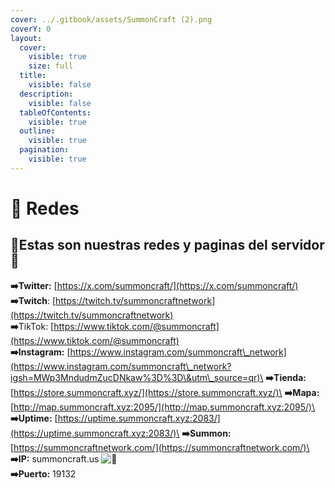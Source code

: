 ```yaml
---
cover: ../.gitbook/assets/SummonCraft (2).png
coverY: 0
layout:
  cover:
    visible: true
    size: full
  title:
    visible: false
  description:
    visible: false
  tableOfContents:
    visible: true
  outline:
    visible: true
  pagination:
    visible: true
---
```


# 📱 Redes

## 📌Estas son nuestras redes y paginas del servidor📌

**➡️Twitter:** [https://x.com/summoncraft/](https://x.com/summoncraft/) \
**➡️Twitch**: [https://twitch.tv/summoncraftnetwork](https://twitch.tv/summoncraftnetwork) \
**➡️**TikTok: [https://www.tiktok.com/@summoncraft](https://www.tiktok.com/@summoncraft) \
**➡️Instagram:** [https://www.instagram.com/summoncraft\_network](https://www.instagram.com/summoncraft\_network?igsh=MWp3MndudmZucDNkaw%3D%3D\&utm\_source=qr)\
**➡️Tienda:** [https://store.summoncraft.xyz/](https://store.summoncraft.xyz/)\
**➡️Mapa:** [http://map.summoncraft.xyz:2095/](http://map.summoncraft.xyz:2095/)\
**➡️Uptime:** [https://uptime.summoncraft.xyz:2083/](https://uptime.summoncraft.xyz:2083/)\
**➡️Summon:** [https://summoncraftnetwork.com/](https://summoncraftnetwork.com/)\
**➡️IP:** summoncraft.us ![📡](https://discord.com/assets/630521a42e6f6024764e.svg) \
**➡️Puerto:** 19132
